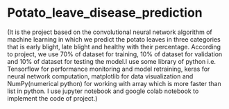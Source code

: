 # Potato_leave_disease_prediction
(It is the project based on the convolutional neural network algorithm of machine learning in which we predict the potato leaves in three categories that is early blight, late blight and healthy with their percentage. According to project, we use 70% of dataset for training, 10% of dataset for validation and 10% of dataset for testing the model.I use some library of python i.e. Tensorflow for performance monitoring and model retraining, keras for neural network computation, matplotlib for data visualization and NumPy(numerical python) for working with array which is more faster than list in python. I use jupyter notebook and google colab notebook to implement the code of project.)
